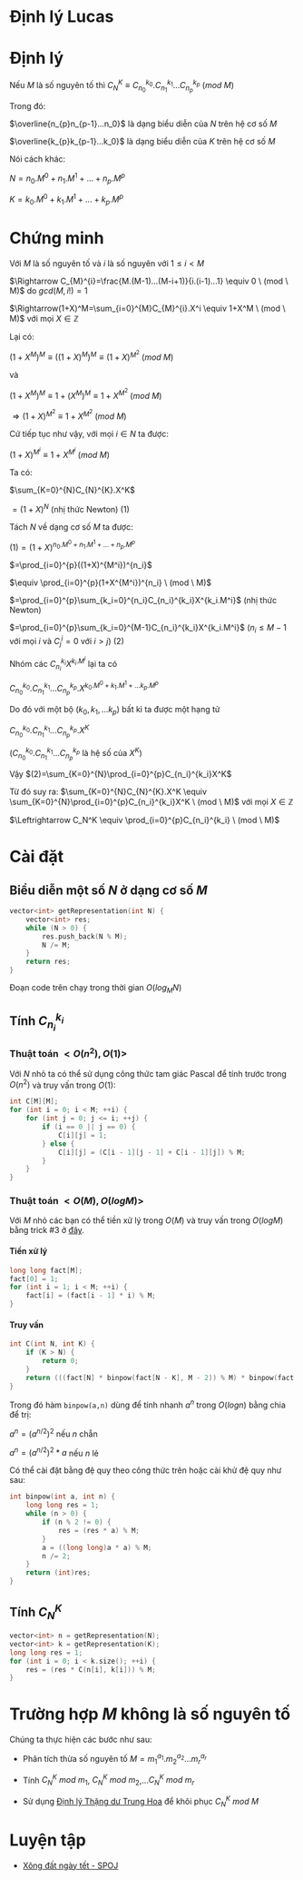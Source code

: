 # Định lý Lucas



# Định lý

Nếu $M$ là số nguyên tố thì $C_{N}^{K} \equiv C_{n_0}^{k_0}.C_{n_1}^{k_1}...C_{n_{p}}^{k_{p}} \ (mod \ M)$

Trong đó:

$\overline{n_{p}n_{p-1}...n_0}$ là dạng biểu diễn của $N$ trên hệ cơ số $M$

$\overline{k_{p}k_{p-1}...k_0}$ là dạng biểu diễn của $K$ trên hệ cơ số $M$

Nói cách khác:

$N=n_0.M^0+n_1.M^1+...+n_{p}.M^{p}$

$K=k_0.M^0+k_1.M^1+...+k_{p}.M^{p}$

# Chứng minh

Với $M$ là số nguyên tố và $i$ là số nguyên với $1 \leq i < M$

$\Rightarrow C_{M}^{i}=\frac{M.(M-1)...(M-i+1)}{i.(i-1)...1} \equiv 0 \ (mod \ M)$ do $gcd(M,i!)=1$

$\Rightarrow(1+X)^M=\sum_{i=0}^{M}C_{M}^{i}.X^i \equiv 1+X^M \ (mod \ M)$ với mọi $X \in \mathbb{Z}$

Lại có:

$(1+X^M)^M \equiv ((1+X)^M)^M \equiv (1+X)^{M^2}\ (mod \ M)$

và

$(1+X^M)^M \equiv 1+(X^M)^M \equiv 1+X^{M^2} \ (mod \ M)$

$\Rightarrow (1+X)^{M^2} \equiv 1+X^{M^2} \ (mod \ M)$

Cứ tiếp tục như vậy, với mọi $i \in N$ ta được:

$(1+X)^{M^i} \equiv 1+X^{M^i} \ (mod \ M)$

Ta có:

$\sum_{K=0}^{N}C_{N}^{K}.X^K$

$=(1+X)^N$ (nhị thức Newton) (1)

Tách $N$ về dạng cơ số $M$ ta được:

$(1)=(1+X)^{n_0.M^0+n_1.M^1+...+n_{p}.M^{p}}$

$=\prod_{i=0}^{p}((1+X)^{M^i})^{n_i}$

$\equiv \prod_{i=0}^{p}(1+X^{M^i})^{n_i} \ (mod \ M)$

$=\prod_{i=0}^{p}\sum_{k_i=0}^{n_i}C_{n_i}^{k_i}X^{k_i.M^i}$ (nhị thức Newton)

$=\prod_{i=0}^{p}\sum_{k_i=0}^{M-1}C_{n_i}^{k_i}X^{k_i.M^i}$ ($n_i \leq M-1$ với mọi $i$ và $C_j^i=0$ với $i>j$) (2)

Nhóm các $C_{n_i}^{k_i}X^{k_i.M^i}$ lại ta có

$C_{n_0}^{k_0}.C_{n_1}^{k_1}...C_{n_p}^{k_p}.X^{k_0.M^0+k_1.M^1+...k_p.M^p}$

Do đó với một bộ $(k_0,k_1,...k_p)$ bất kì ta được một hạng tử

$C_{n_0}^{k_0}.C_{n_1}^{k_1}...C_{n_p}^{k_p}.X^{K}$

($C_{n_0}^{k_0}.C_{n_1}^{k_1}...C_{n_p}^{k_p}$ là hệ số của $X^K$)

Vậy $(2)=\sum_{K=0}^{N}\prod_{i=0}^{p}C_{n_i}^{k_i}X^K$

Từ đó suy ra: $\sum_{K=0}^{N}C_{N}^{K}.X^K \equiv \sum_{K=0}^{N}\prod_{i=0}^{p}C_{n_i}^{k_i}X^K \ (mod \ M)$ với mọi $X \in \mathbb{Z}$

$\Leftrightarrow C_N^K \equiv \prod_{i=0}^{p}C_{n_i}^{k_i} \ (mod \ M)$

# Cài đặt

## Biểu diễn một số $N$ ở dạng cơ số $M$

```cpp
vector<int> getRepresentation(int N) {
    vector<int> res;
    while (N > 0) {
        res.push_back(N % M);
        N /= M;
    }
    return res;
}

```

Đoạn code trên chạy trong thời gian $O(log_M N)$

## Tính $C_{n_i}^{k_i}$

### Thuật toán $< O(n^2),O(1) >$

Với $N$ nhỏ ta có thể sử dụng công thức tam giác Pascal để tính trước trong $O(n^2)$ và truy vấn trong $O(1)$:

```cpp
int C[M][M];
for (int i = 0; i < M; ++i) {
    for (int j = 0; j <= i; ++j) {
        if (i == 0 || j == 0) {
            C[i][j] = 1;
        } else {
            C[i][j] = (C[i - 1][j - 1] + C[i - 1][j]) % M;
        }
    }
}

```

### Thuật toán $< O(M),O(logM) >$

Với $M$ nhỏ các bạn có thể tiền xử lý trong $O(M)$ và truy vấn trong $O(logM)$ bằng trick #3 ở [đây](https://www.hackerearth.com/notes/powerful-tricks-with-calculation-modulo/).

#### Tiền xử lý

```cpp
long long fact[M];
fact[0] = 1;
for (int i = 1; i < M; ++i) {
    fact[i] = (fact[i - 1] * i) % M;
}

```

#### Truy vấn

```cpp
int C(int N, int K) {
    if (K > N) {
        return 0;
    }
    return (((fact[N] * binpow(fact[N - K], M - 2)) % M) * binpow(fact[K], M - 2)) % M;
}

```

Trong đó hàm `binpow(a,n)` dùng để tính nhanh $a^n$ trong $O(logn)$ bằng chia để trị:

$a^n=(a^{n/2})^2$ nếu $n$ chẵn

$a^n=(a^{n/2})^2*a$ nếu $n$ lẻ

Có thể cài đặt bằng đệ quy theo công thức trên hoặc cài khử đệ quy như sau:

```cpp
int binpow(int a, int n) {
    long long res = 1;
    while (n > 0) {
        if (n % 2 != 0) {
            res = (res * a) % M;
        }
        a = ((long long)a * a) % M;
        n /= 2;
    }
    return (int)res;
}

```

## Tính $C_N^K$

```cpp
vector<int> n = getRepresentation(N);
vector<int> k = getRepresentation(K);
long long res = 1;
for (int i = 0; i < k.size(); ++i) {
    res = (res * C(n[i], k[i])) % M;
}

```

# Trường hợp $M$ không là số nguyên tố

Chúng ta thực hiện các bước như sau:

- Phân tích thừa số nguyên tố $M={m_1}^{a_1}.{m_2}^{a_2}...{m_r}^{a_r}$

- Tính $C_N^K \ mod \ m_1$, $C_N^K \ mod \ m_2$,...$C_N^K \ mod \ m_r$

- Sử dụng [Định lý Thặng dư Trung Hoa](https://en.wikipedia.org/wiki/Chinese_remainder_theorem) để khôi phục $C_N^K \ mod \ M$

# Luyện tập

- [Xông đất ngày tết - SPOJ](https://oj.vnoi.info/problem/c11TCT/)